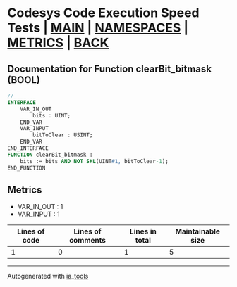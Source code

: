 # Codesys Code Execution Speed Tests | [MAIN] | [NAMESPACES] | [METRICS] | [BACK]  

## Documentation for Function clearBit_bitmask (BOOL)  

```pascal
//  
INTERFACE
    VAR_IN_OUT 
        bits : UINT;
    END_VAR
    VAR_INPUT 
        bitToClear : USINT;
    END_VAR
END_INTERFACE
FUNCTION clearBit_bitmask :
    bits := bits AND NOT SHL(UINT#1, bitToClear-1);
END_FUNCTION
```

## Metrics  

- VAR_IN_OUT : 1
- VAR_INPUT : 1

| Lines of code | Lines of comments | Lines in total | Maintainable size |
| ------------- | ----------------- | -------------- | ----------------- |
| 1 |0 |1 | 5 |

---
Autogenerated with [ia_tools](https://github.com/tkucic/ia_tools)  

[MAIN]: ../../../../index_st.md
[NAMESPACES]: ../../nsList_st.md
[METRICS]: ../../../metrics_st.md
[BACK]: ../nsMain_st.md
